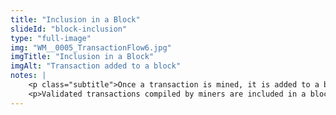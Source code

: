 ```yaml
--- 
title: "Inclusion in a Block"
slideId: "block-inclusion"
type: "full-image"
img: "WM__0005_TransactionFlow6.jpg"
imgTitle: "Inclusion in a Block"
imgAlt: "Transaction added to a block"
notes: | 
    <p class="subtitle">Once a transaction is mined, it is added to a block. Each subsequent block further solidifies the position all previous blocks.</p>
    <p>Validated transactions compiled by miners are included in a block, the block is added to the chain. This counts as one confirmation, as the block has already been validated. Every subsequent block added counts as an additional confirmation. The more blocks added, the higher the chance of the transaction remaining part of the permanent chain.</p>
---
```

